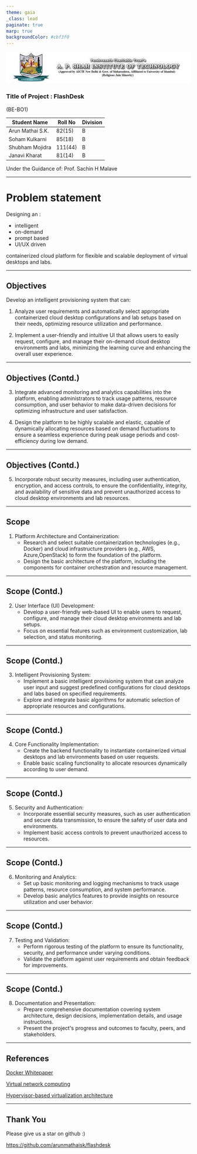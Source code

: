 ```yaml
---
theme: gaia
_class: lead
paginate: true
marp: true
backgroundColor: #cbf3f0
---
```


**![](logo.jpg)**

### **Title of Project : FlashDesk**

(BE-BO1)

| Student Name           | Roll No | Division |
|------------------------|---------|----------|
| Arun Mathai S.K.       | 82(15)  | B        |
| Soham Kulkarni         | 85(18)  | B        |
| Shubham Mojidra        | 111(44) | B        |
| Janavi Kharat          | 81(14)  | B        |

Under the Guidance of: Prof. Sachin H Malave

---

# **Problem statement**

Designing an :
- intelligent
- on-demand
- prompt based
- UI/UX driven

containerized cloud platform for flexible and scalable deployment of virtual desktops and labs.

---

## **Objectives**

Develop an intelligent provisioning system that can:

1. Analyze user requirements and automatically select appropriate containerized cloud desktop configurations and lab setups based on their needs, optimizing resource utilization and performance.

2. Implement a user-friendly and intuitive UI that allows users to easily request, configure, and manage their on-demand cloud desktop environments and labs, minimizing the learning curve and enhancing the overall user experience.

---

## **Objectives (Contd.)**

3. Integrate advanced monitoring and analytics capabilities into the platform, enabling administrators to track usage patterns, resource consumption, and user behavior to make data-driven decisions for optimizing infrastructure and user satisfaction.

4. Design the platform to be highly scalable and elastic, capable of dynamically allocating resources based on demand fluctuations to ensure a seamless experience during peak usage periods and cost-efficiency during low demand.

---

## **Objectives (Contd.)**

5. Incorporate robust security measures, including user authentication, encryption, and access controls, to ensure the confidentiality, integrity, and availability of sensitive data and prevent unauthorized access to cloud desktop environments and lab resources.

---

## **Scope**

1. Platform Architecture and Containerization:
   - Research and select suitable containerization technologies (e.g., Docker) and cloud infrastructure providers
	(e.g., AWS, Azure,OpenStack) to form the foundation of the platform.
   - Design the basic architecture of the platform, including the components for container orchestration and resource management.

---

## **Scope (Contd.)**

2. User Interface (UI) Development:
   - Develop a user-friendly web-based UI to enable users to request, configure, and manage their cloud desktop environments and lab setups.
   - Focus on essential features such as environment customization, lab selection, and status monitoring.

---

## **Scope (Contd.)**

3. Intelligent Provisioning System:
   - Implement a basic intelligent provisioning system that can analyze user input and suggest predefined configurations for cloud desktops and labs based on specified requirements.
   - Explore and integrate basic algorithms for automatic selection of appropriate resources and configurations.

---

## **Scope (Contd.)**

4. Core Functionality Implementation:
   - Create the backend functionality to instantiate containerized virtual desktops and lab environments based on user requests.
   - Enable basic scaling functionality to allocate resources dynamically according to user demand.

---

## **Scope (Contd.)**

5. Security and Authentication:
   - Incorporate essential security measures, such as user authentication and secure data transmission, to ensure the safety of user data and environments.
   - Implement basic access controls to prevent unauthorized access to resources.

---

## **Scope (Contd.)**

6. Monitoring and Analytics:
   - Set up basic monitoring and logging mechanisms to track usage patterns, resource consumption, and system performance.
   - Develop basic analytics features to provide insights on resource utilization and user behavior.

---

## **Scope (Contd.)**

7. Testing and Validation:
   - Perform rigorous testing of the platform to ensure its functionality, security, and performance under varying conditions.
   - Validate the platform against user requirements and obtain feedback for improvements.

---

## **Scope (Contd.)**

8. Documentation and Presentation:
   - Prepare comprehensive documentation covering system architecture, design decisions, implementation details, and usage instructions.
   - Present the project's progress and outcomes to faculty, peers, and stakeholders.

---

## **References**


[Docker Whitepaper](https://www.docker.com/wp-content/uploads/2022/04/Whitepaper-Docker_Build_at_Scale_Docker_Business_041922_V5.pdf)


[Virtual network computing](https://ieeexplore.ieee.org/document/656066)


[Hypervisor-based virtualization architecture ](https://www.researchgate.net/figure/Hypervisor-based-virtualization-architecture_fig2_276849142)

---

## **Thank You**

Please give us a star on github :)

https://github.com/arunmathaisk/flashdesk